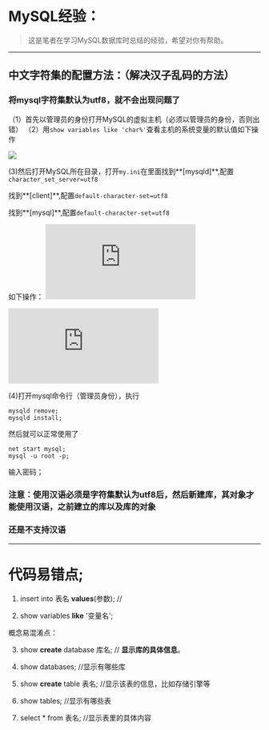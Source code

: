 # MySQL经验：

> 这是笔者在学习MySQL数据库时总结的经验，希望对你有帮助。
--------------------------------------------------------------------------------------
## 中文字符集的配置方法：（解决汉子乱码的方法）

 ### 将mysql字符集默认为utf8，就不会出现问题了
  
  （1）首先以管理员的身份打开MySQL的虚拟主机（必须以管理员的身份，否则出错）
  （2）用`show variables like 'char%'`查看主机的系统变量的默认值如下操作

![](http://img3.imgtn.bdimg.com/it/u=2412101824,1844181161&fm=27&gp=0.jpg)
    

   (3)然后打开MySQL所在目录，打开`my.ini`在里面找到**[mysqld]**,配置`character_set_server=utf8`


找到**[client]**,配置`default-character-set=utf8`


找到**[mysql]**,配置`default-character-set=utf8`

如下操作：
![](http://jingyan.baidu.com/album/d5a880ebb7a40513f147cc87.html?picindex=3)

![](http://jingyan.baidu.com/album/d5a880ebb7a40513f147cc87.html?picindex=4)

   (4)打开mysql命令行（管理员身份），执行

```
mysqld remove;
mysqld install;

```
然后就可以正常使用了

```
net start mysql;
mysql -u root -p;

```
输入密码；

### 注意：使用汉语必须是字符集默认为utf8后，然后新建库，其对象才能使用汉语，之前建立的库以及库的对象
### 还是不支持汉语
-----------------------------------------------------------------------------------------------

代码易错点;
=========

1. insert into 表名 **values**(参数);   //

2. show variables **like** '变量名';

概念易混淆点：

3. show **create** database 库名;  // **显示库的具体信息**。

4. show databases;      //显示有哪些库

5. show **create** table 表名;    //显示该表的信息，比如存储引擎等

6. show tables;   //显示有哪些表

7. select * from 表名;    //显示表里的具体内容
